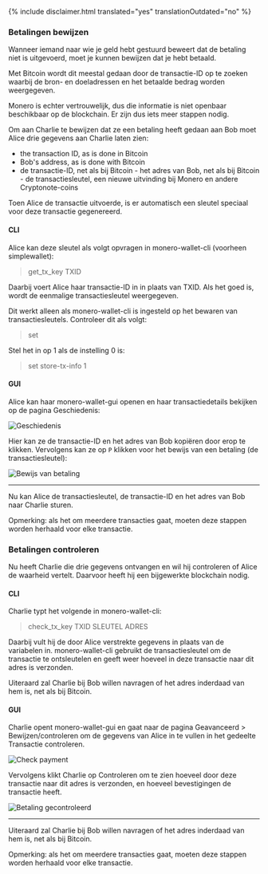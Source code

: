 {% include disclaimer.html translated="yes" translationOutdated="no" %}

### Betalingen bewijzen

Wanneer iemand naar wie je geld hebt gestuurd beweert dat de betaling niet
is uitgevoerd, moet je kunnen bewijzen dat je hebt betaald.

Met Bitcoin wordt dit meestal gedaan door de transactie-ID op te zoeken
waarbij de bron- en doeladressen en het betaalde bedrag worden weergegeven.

Monero is echter vertrouwelijk, dus die informatie is niet openbaar
beschikbaar op de blockchain. Er zijn dus iets meer stappen nodig.

Om aan Charlie te bewijzen dat ze een betaling heeft gedaan aan Bob moet
Alice drie gegevens aan Charlie laten zien:

- the transaction ID, as is done in Bitcoin
- Bob's address, as is done with Bitcoin
- de transactie-ID, net als bij Bitcoin - het adres van Bob, net als bij
  Bitcoin - de transactiesleutel, een nieuwe uitvinding bij Monero en andere
  Cryptonote-coins

Toen Alice de transactie uitvoerde, is er automatisch een sleutel speciaal
voor deze transactie gegenereerd.

#### CLI

Alice kan deze sleutel als volgt opvragen in monero-wallet-cli (voorheen
simplewallet):

> get_tx_key TXID

Daarbij voert Alice haar transactie-ID in in plaats van TXID. Als het goed
is, wordt de eenmalige transactiesleutel weergegeven.

Dit werkt alleen als monero-wallet-cli is ingesteld op het bewaren van
transactiesleutels. Controleer dit als volgt:

> set

Stel het in op 1 als de instelling 0 is:

> set store-tx-info 1

#### GUI

Alice kan haar monero-wallet-gui openen en haar transactiedetails bekijken
op de pagina Geschiedenis:

![Geschiedenis](/img/resources/user-guides/en/prove-payment/history.png)

Hier kan ze de transactie-ID en het adres van Bob kopiëren door erop te
klikken.  Vervolgens kan ze op `P` klikken voor het bewijs van een betaling
(de transactiesleutel):

![Bewijs van
betaling](/img/resources/user-guides/en/prove-payment/payment-proof.png)


---

Nu kan Alice de transactiesleutel, de transactie-ID en het adres van Bob
naar Charlie sturen.

Opmerking: als het om meerdere transacties gaat, moeten deze stappen worden
herhaald voor elke transactie.

### Betalingen controleren

Nu heeft Charlie die drie gegevens ontvangen en wil hij controleren of Alice
de waarheid vertelt. Daarvoor heeft hij een bijgewerkte blockchain nodig.

#### CLI

Charlie typt het volgende in monero-wallet-cli:

> check_tx_key TXID SLEUTEL ADRES

Daarbij vult hij de door Alice verstrekte gegevens in plaats van de
variabelen in. monero-wallet-cli gebruikt de transactiesleutel om de
transactie te ontsleutelen en geeft weer hoeveel in deze transactie naar dit
adres is verzonden.

Uiteraard zal Charlie bij Bob willen navragen of het adres inderdaad van hem
is, net als bij Bitcoin.

#### GUI

Charlie opent monero-wallet-gui en gaat naar de pagina Geavanceerd > Bewijzen/controleren om de gegevens van Alice in te vullen in het gedeelte Transactie controleren.

![Check
payment](/img/resources/user-guides/en/prove-payment/check-payment.png)

Vervolgens klikt Charlie op Controleren om te zien hoeveel door deze
transactie naar dit adres is verzonden, en hoeveel bevestigingen de
transactie heeft.

![Betaling
gecontroleerd](/img/resources/user-guides/en/prove-payment/payment-checked.png)


---

Uiteraard zal Charlie bij Bob willen navragen of het adres inderdaad van hem
is, net als bij Bitcoin.

Opmerking: als het om meerdere transacties gaat, moeten deze stappen worden
herhaald voor elke transactie.
